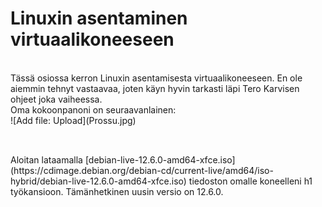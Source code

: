 # Linuxin asentaminen virtuaalikoneeseen

<br>
Tässä osiossa kerron Linuxin asentamisesta virtuaalikoneeseen. En ole aiemmin tehnyt vastaavaa, joten käyn hyvin tarkasti läpi Tero Karvisen ohjeet joka vaiheessa.
<br>
Oma kokoonpanoni on seuraavanlainen:<br>
![Add file: Upload](Prossu.jpg)

## 
<br>
Aloitan lataamalla [debian-live-12.6.0-amd64-xfce.iso](https://cdimage.debian.org/debian-cd/current-live/amd64/iso-hybrid/debian-live-12.6.0-amd64-xfce.iso) tiedoston omalle koneelleni h1 työkansioon. Tämänhetkinen uusin versio on 12.6.0.<br>
